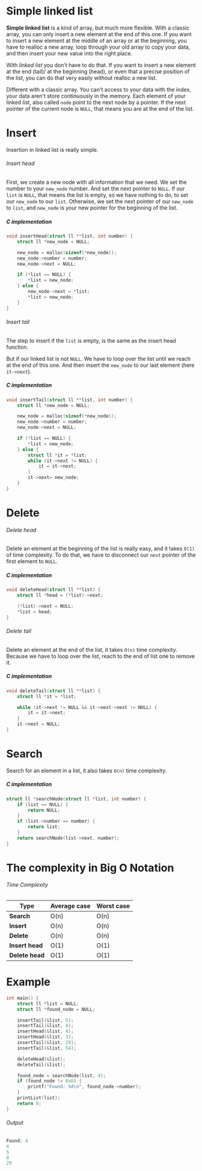 # Simple linked list

**Simple linked list** is a kind of array, but much more flexible. With a classic array, you can only insert a new element at the end of this one. If you want to insert a new element at the middle of an array or at the beginning, you have to realloc a new array, loop through your old array to copy your data, and then insert your new value into the right place.

With *linked list* you don't have to do that. If you want to insert a new element at the end (tail)/ at the beginning (head), or even that a precise position of the list, you can do that very easily without realloc a new list.

Different with a classic array. You can't access to your data with the index, your data aren't store continuously in the memory. Each element of your linked list, also called `node` point to the next node by a pointer. If the next pointer of the current node is `NULL`, that means you are at the end of the list.

# Insert

Insertion in linked list is really simple.

###### Insert head

First, we create a new node with all information that we need. We set the number to your `new_node` number. And set the next pointer to `NULL`. If our `list` is `NULL`, that means the list is empty, so we have nothing to do, to set our `new_node` to our `list`. Otherwise, we set the next pointer of our `new_node` to `list`, and `new_node` is your new pointer for the beginning of the list.

##### C implementation

```C
void insertHead(struct ll **list, int number) {
    struct ll *new_node = NULL;

    new_node = malloc(sizeof(*new_node));
    new_node->number = number;
    new_node->next = NULL;

    if (*list == NULL) {
        *list = new_node;
    } else {
        new_node->next = *list;
        *list = new_node;
    }
}
```

###### Insert tail

The step to insert if the `list` is empty, is the same as the insert head function.

But if our linked list is not `NULL`. We have to loop over the list until we reach at the end of this one.
And then insert the `new_node` to our last element (here `it->next`).

##### C implementation

```C
void insertTail(struct ll **list, int number) {
    struct ll *new_node = NULL;

    new_node = malloc(sizeof(*new_node));
    new_node->number = number;
    new_node->next = NULL;

    if (*list == NULL) {
        *list = new_node;
    } else {
        struct ll *it = *list;
        while (it->next != NULL) {
            it = it->next;
        }
        it->next= new_node;
    }
}
```

# Delete
###### Delete head
Delete an element at the beginning of the list is really easy, and it takes `O(1)` of time complexity. To do that, we have to disconnect our `next` pointer of the first element to `NULL`.

##### C implementation

```C
void deleteHead(struct ll **list) {
    struct ll *head = (*list)->next;

    (*list)->next = NULL;
    *list = head;
}
```

###### Delete tail
Delete an element at the end of the list, it takes `O(n)` time complexity. Because we have to loop over the list, reach to the end of list one to remove it.

##### C implementation

```C
void deleteTail(struct ll **list) {
    struct ll *it = *list;

    while (it->next != NULL && it->next->next != NULL) {
        it = it->next;
    }
    it->next = NULL;
}
```

# Search
Search for an element in a list, it also takes `O(n)` time complexity.

##### C implementation

```C
struct ll *searchNode(struct ll *list, int number) {
    if (list == NULL) {
        return NULL;
    }
    if (list->number == number) {
        return list;
    }
    return searchNode(list->next, number);
}
```

# The complexity in Big O Notation
###### Time Complexity
| Type            | Average case | Worst case |
|-----------------|--------------|------------|
| **Search**      | O(n)         | O(n)       |
| **Insert**      | O(n)         | O(n)       |
| **Delete**      | O(n)         | O(n)       |
| **Insert head** | O(1)         | O(1)       |
| **Delete head** | O(1)         | O(1)       |


# Example
```C
int main() {
    struct ll *list = NULL;
    struct ll *found_node = NULL;

    insertTail(&list, 5);
    insertTail(&list, 8);
    insertHead(&list, 4);
    insertHead(&list, 3);
    insertTail(&list, 29);
    insertTail(&list, 54);

    deleteHead(&list);
    deleteTail(&list);

    found_node = searchNode(list, 4);
    if (found_node != 0x0) {
        printf("Found: %d\n", found_node->number);
    }
    printList(list);
    return 0;
}
```

###### Output
```C
Found: 4
4
5
8
29
```